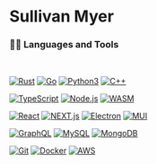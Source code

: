 # Sullivan Myer

### 👨‍💻 Languages and Tools

<br />

[![Rust](https://img.shields.io/badge/-Rust-f74c00?logo=rust&link=https://github.com/slucasmyer)](https://github.com/slucasmyer)
[![Go](https://img.shields.io/badge/-Go-gray?logo=go&link=https://github.com/slucasmyer)](https://github.com/slucasmyer)
[![Python3](https://img.shields.io/badge/-Python-ffde57?logo=python&link=https://github.com/slucasmyer)](https://github.com/slucasmyer)
[![C++](https://img.shields.io/badge/C++-00599C?&logo=Cplusplus&logoColor=white&link=https://github.com/slucasmyer)](https://github.com/slucasmyer)

[![TypeScript](https://img.shields.io/badge/-TypeScript-gray?logo=typescript&link=https://github.com/slucasmyer)](https://github.com/slucasmyer)
[![Node.js](https://img.shields.io/badge/-Node.js-green?logo=Node.js&link=https://github.com/slucasmyer)](https://github.com/slucasmyer)
[![WASM](https://img.shields.io/badge/-WASM-white?logo=webassembly&link=https://github.com/slucasmyer)](https://github.com/slucasmyer)

[![React](https://img.shields.io/badge/-React-black?logo=react&link=https://github.com/slucasmyer)](https://github.com/slucasmyer)
[![NEXT.js](https://img.shields.io/badge/-NEXT.js-black?logo=next.js&link=https://github.com/slucasmyer)](https://github.com/slucasmyer)
[![Electron](https://img.shields.io/badge/-Electron-gray?logo=electron&link=https://github.com/slucasmyer)](https://github.com/slucasmyer)
[![MUI](https://img.shields.io/badge/-MUI-001e3c?logo=mui&link=https://github.com/slucasmyer)](https://github.com/slucasmyer)

[![GraphQL](https://img.shields.io/badge/-graphql-e535ab?logo=graphql&link=https://github.com/slucasmyer)](https://github.com/slucasmyer)
[![MySQL](https://img.shields.io/badge/-MySQL-00758F?logo=mysql&logoColor=F29111&link=https://github.com/slucasmyer)](https://github.com/slucasmyer)
[![MongoDB](https://img.shields.io/badge/-MongoDB-FCA121?logo=mongodb&link=https://github.com/slucasmyer)](https://gitlab.com/slucasmyer)

[![Git](https://img.shields.io/badge/-Git-F1502F?logo=git&logoColor=FFFFFF&link=https://github.com/slucasmyer)](https://github.com/slucasmyer)
[![Docker](https://img.shields.io/badge/-Docker-black?logo=docker&link=https://github.com/slucasmyer)](https://github.com/slucasmyer)
[![AWS](https://img.shields.io/badge/-AWS-FF9900?logo=amazon&logoColor=black&link=https://github.com/slucasmyer)](https://github.com/slucasmyer)
